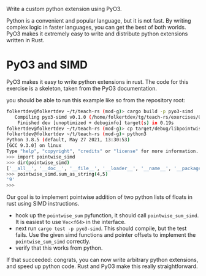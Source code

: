 Write a custom python extension using PyO3.

Python is a convenient and popular language, but it is not fast. By writing complex logic in faster languages, you can get the best of both worlds. PyO3 makes it extremely easy to write and distribute python extensions written in Rust.

# PyO3 and SIMD

PyO3 makes it easy to write python extensions in rust. The code for this exercise is a skeleton, taken from the PyO3 documentation.

you should be able to run this example like so from the repository root: 

```sh
folkertdev@folkertdev ~/t/teach-rs (mod-g)> cargo build -p pyo3-simd
   Compiling pyo3-simd v0.1.0 (/home/folkertdev/tg/teach-rs/exercises/G/4-pyo3)
    Finished dev [unoptimized + debuginfo] target(s) in 0.19s
folkertdev@folkertdev ~/t/teach-rs (mod-g)> cp target/debug/libpointwise_simd.so pointwise_simd.so
folkertdev@folkertdev ~/t/teach-rs (mod-g)> python3
Python 3.8.5 (default, May 27 2021, 13:30:53) 
[GCC 9.3.0] on linux
Type "help", "copyright", "credits" or "license" for more information.
>>> import pointwise_simd
>>> dir(pointwise_simd)
['__all__', '__doc__', '__file__', '__loader__', '__name__', '__package__', '__spec__', 'sum_as_string']
>>> pointwise_simd.sum_as_string(4,5)
'9'
>>> 
```

Our goal is to implement pointwise addition of two python lists of floats in rust using SIMD instructions.

- hook up the `pointwise_sum` pyfunction, it should call `pointwise_sum_simd`. It is easiest to use `Vec<f64>` in the interface. 
- next run `cargo test -p pyo3-simd`. This should compile, but the test fails. Use the given simd functions and pointer offsets to implement the `pointwise_sum_simd` correctly.
- verify that this works from python.

If that succeeded: congrats, you can now write arbitrary python extensions, and speed up python code. Rust and PyO3 make this really straightforward.
